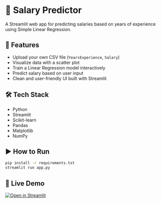 # 💼 Salary Predictor
A Streamlit web app for predicting salaries based on years of experience using Simple Linear Regression.

## 🚀 Features
- Upload your own CSV file (`YearsExperience`, `Salary`)
- Visualize data with a scatter plot
- Train a Linear Regression model interactively
- Predict salary based on user input
- Clean and user-friendly UI built with Streamlit

## 🛠️ Tech Stack
- Python
- Streamlit
- Scikit-learn
- Pandas
- Matplotlib
- NumPy

## ▶️ How to Run

```bash
pip install -r requirements.txt
streamlit run app.py
```
## 🚀 Live Demo

[![Open in Streamlit](https://static.streamlit.io/badges/streamlit_badge_black_white.svg)](https://your-blog-generator-app.streamlit.app/)

